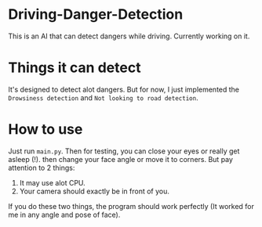 # Driving-Danger-Detection
This is an AI that can detect dangers while driving. Currently working on it. 
# Things it can detect
It's designed to detect alot dangers. But for now, I just implemented the `Drowsiness detection` and `Not looking to road detection`.
# How to use
Just run `main.py`. Then for testing, you can close your eyes or really get asleep (!). then change your face angle or move it to corners. But pay attention to 2 things:
  1. It may use alot CPU.
  2. Your camera should exactly be in front of you.
 
If you do these two things, the program should work perfectly (It worked for me in any angle and pose of face).

